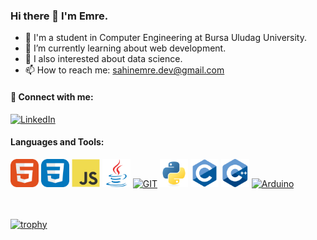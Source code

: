 ### Hi there 👋 I'm Emre.

- 🔬 I'm a student in Computer Engineering at Bursa Uludag University.
- 🌱 I’m currently learning about web development.
- 🤖 I also interested about data science.
- 📫 How to reach me: sahinemre.dev@gmail.com

#### 🔗 Connect with me:

<a href = "https://www.linkedin.com/in/sahin-emre/" alt> 
  <img src = "https://img.shields.io/badge/LinkedIn-0077B5?style=for-the-badge&logo=linkedin&logoColor=white"/ alt ="LinkedIn"></img> 
</a>

#### Languages and Tools:

<a href = "https://html.com"> <img src = "https://github.com/tandpfun/skill-icons/raw/main/icons/HTML.svg" alt = "HTML" title="HTML" height="45" width="45"></img></a>
<a href = "https://wikipedia.org/wiki/CSS"><img src = "https://github.com/tandpfun/skill-icons/raw/main/icons/CSS.svg" alt = "CSS" title="CSS" height="45" width="45"></img></a>
<a href = "https://www.javascript.com"> <img src = "https://raw.githubusercontent.com/devicons/devicon/master/icons/javascript/javascript-original.svg" alt = "JavaScript" title="JavaScipt" height="45" width="45"></img></a>
<a href = "https://www.java.com/tr/"> <img src = "https://raw.githubusercontent.com/devicons/devicon/master/icons/java/java-original.svg" alt = "Java" title = "Java" height="45" width="45"></img></a>
<a href = "https://git-scm.com"> <img src = "https://camo.githubusercontent.com/fbfcb9e3dc648adc93bef37c718db16c52f617ad055a26de6dc3c21865c3321d/68747470733a2f2f7777772e766563746f726c6f676f2e7a6f6e652f6c6f676f732f6769742d73636d2f6769742d73636d2d69636f6e2e737667" alt = "GIT" title="GIT" height="45" width="45"></img></a>
<a href = "https://www.python.org"> <img src = "https://raw.githubusercontent.com/devicons/devicon/master/icons/python/python-original.svg" alt = "Python" title="Python" height="45" width="45"></img></a>
<a href = "https://www.cprogramming.com"> <img src = "https://raw.githubusercontent.com/devicons/devicon/master/icons/c/c-original.svg" alt = "C" title="C" height="45" width="45"></img></a>
<a href = "https://www.cprogramming.com"> <img src = "https://raw.githubusercontent.com/devicons/devicon/master/icons/cplusplus/cplusplus-original.svg" alt = "C++" title ="C++" height="45" width="45"></img></a>
<a href = "https://www.arduino.cc"> <img src = "https://camo.githubusercontent.com/b3a1cdd20d0f308634ddd4598cdaa729c2d77047f51e66fa7206b9b4bac94c23/68747470733a2f2f63646e2e776f726c64766563746f726c6f676f2e636f6d2f6c6f676f732f61726475696e6f2d312e737667" alt = "Arduino" title ="Arduino" height="45" width="45"></img></a>


<br></br>
[![trophy](https://github-profile-trophy.vercel.app/?username=haerien&theme=dark_lover&row=2&column=3&no-frame=true&no-bg=true)](https://github.com/ryo-ma/github-profile-trophy)



